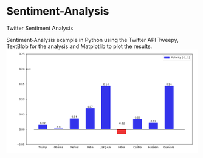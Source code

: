 # Sentiment-Analysis
Twitter Sentiment Analysis 

Sentiment-Analysis example in Python using the Twitter API Tweepy, TextBlob for the analysis and Matplotlib to plot the results.
![alt tag](https://github.com/F-Serra/Sentiment-Analysis/blob/master/Sentiment1.png)
